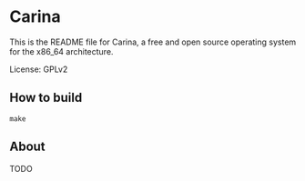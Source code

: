 # Carina

This is the README file for Carina, a free and open source operating system for
the x86\_64 architecture.

License: GPLv2


## How to build

	make


## About

TODO
